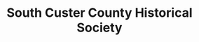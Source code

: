 ---
layout: repo
title: "South Custer County Historical Society"
id: 2271
permalink: repos/2271/
---